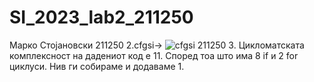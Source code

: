 # SI_2023_lab2_211250

Марко Стојановски 211250
2.cfgsi->
![cfgsi 211250](https://github.com/MarkoStojanovski007/SI_2023_lab2_211250/assets/127693496/9f0fa6e0-df2f-4abc-9a81-77936fd8d165)
3. Цикломатската комплексност на дадениот код е 11. Според тоа што има 8 if и 2 for циклуси. Нив ги собираме и додаваме 1.  

